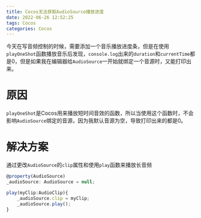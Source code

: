 ```yaml
---
title: Cocos无法获取AudioSource播放进度
date: 2022-06-26 12:52:25
tags: Cocos
categories: Cocos
---
```


今天在写音频控制的时候，需要添加一个音乐播放进度条，但是在使用`playOneShot`函数播放音乐后发现，`console.log`出来的`duration`和`currentTime`都是0，但是如果我在编辑器给`AudioSource`一开始就绑定一个音源时，又能打印出来。

# 原因

`playOneShot`是Cocos用来播放短时间音效的函数，所以当使用这个函数时，不会影响`AudioSource`绑定的音源，因为我默认音源为空，导致打印出来的都是0。

# 解决方案

通过更改`AudioSource`的`clip`属性和使用`play`函数来播放长音频

```typescript
@property(AudioSource)
_audioSource: AudioSource = null;

play(myClip:AudioClip){
    _audioSource.clip = myClip;
	_audioSource.play();
}
```

